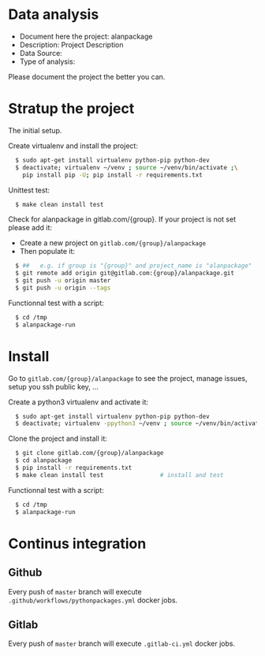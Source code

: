# Data analysis
- Document here the project: alanpackage
- Description: Project Description
- Data Source:
- Type of analysis:

Please document the project the better you can.

# Stratup the project

The initial setup.

Create virtualenv and install the project:
```bash
  $ sudo apt-get install virtualenv python-pip python-dev
  $ deactivate; virtualenv ~/venv ; source ~/venv/bin/activate ;\
    pip install pip -U; pip install -r requirements.txt
```

Unittest test:
```bash
  $ make clean install test
```

Check for alanpackage in gitlab.com/{group}.
If your project is not set please add it:

- Create a new project on `gitlab.com/{group}/alanpackage`
- Then populate it:

```bash
  $ ##   e.g. if group is "{group}" and project_name is "alanpackage"
  $ git remote add origin git@gitlab.com:{group}/alanpackage.git
  $ git push -u origin master
  $ git push -u origin --tags
```

Functionnal test with a script:
```bash
  $ cd /tmp
  $ alanpackage-run
```
# Install
Go to `gitlab.com/{group}/alanpackage` to see the project, manage issues,
setup you ssh public key, ...

Create a python3 virtualenv and activate it:
```bash
  $ sudo apt-get install virtualenv python-pip python-dev
  $ deactivate; virtualenv -ppython3 ~/venv ; source ~/venv/bin/activate
```

Clone the project and install it:
```bash
  $ git clone gitlab.com/{group}/alanpackage
  $ cd alanpackage
  $ pip install -r requirements.txt
  $ make clean install test                # install and test
```
Functionnal test with a script:
```bash
  $ cd /tmp
  $ alanpackage-run
``` 

# Continus integration
## Github 
Every push of `master` branch will execute `.github/workflows/pythonpackages.yml` docker jobs.
## Gitlab
Every push of `master` branch will execute `.gitlab-ci.yml` docker jobs.
